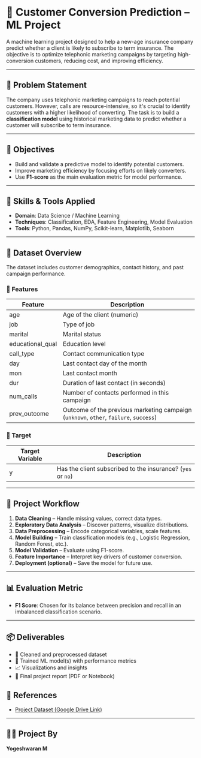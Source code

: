 # 🧠 Customer Conversion Prediction – ML Project

A machine learning project designed to help a new-age insurance company predict whether a client is likely to subscribe to term insurance. The objective is to optimize telephonic marketing campaigns by targeting high-conversion customers, reducing cost, and improving efficiency.

---

## 📌 Problem Statement

The company uses telephonic marketing campaigns to reach potential customers. However, calls are resource-intensive, so it's crucial to identify customers with a higher likelihood of converting. The task is to build a **classification model** using historical marketing data to predict whether a customer will subscribe to term insurance.

---

## 🎯 Objectives

- Build and validate a predictive model to identify potential customers.
- Improve marketing efficiency by focusing efforts on likely converters.
- Use **F1-score** as the main evaluation metric for model performance.

---

## 🧰 Skills & Tools Applied

- **Domain**: Data Science / Machine Learning  
- **Techniques**: Classification, EDA, Feature Engineering, Model Evaluation  
- **Tools**: Python, Pandas, NumPy, Scikit-learn, Matplotlib, Seaborn

---

## 📁 Dataset Overview

The dataset includes customer demographics, contact history, and past campaign performance.

### 🔹 Features

| Feature         | Description |
|----------------|-------------|
| age            | Age of the client (numeric) |
| job            | Type of job |
| marital        | Marital status |
| educational_qual | Education level |
| call_type      | Contact communication type |
| day            | Last contact day of the month |
| mon            | Last contact month |
| dur            | Duration of last contact (in seconds) |
| num_calls      | Number of contacts performed in this campaign |
| prev_outcome   | Outcome of the previous marketing campaign (`unknown`, `other`, `failure`, `success`) |

### 🎯 Target

| Target Variable | Description |
|----------------|-------------|
| y              | Has the client subscribed to the insurance? (`yes` or `no`) |

---

## 🧪 Project Workflow

1. **Data Cleaning** – Handle missing values, correct data types.
2. **Exploratory Data Analysis** – Discover patterns, visualize distributions.
3. **Data Preprocessing** – Encode categorical variables, scale features.
4. **Model Building** – Train classification models (e.g., Logistic Regression, Random Forest, etc.).
5. **Model Validation** – Evaluate using F1-score.
6. **Feature Importance** – Interpret key drivers of customer conversion.
7. **Deployment (optional)** – Save the model for future use.

---

## 📊 Evaluation Metric

- **F1 Score**: Chosen for its balance between precision and recall in an imbalanced classification scenario.

---

## 📦 Deliverables

- 🧾 Cleaned and preprocessed dataset  
- 🧠 Trained ML model(s) with performance metrics  
- 📈 Visualizations and insights  
- 📄 Final project report (PDF or Notebook)


## 📎 References

- [Project Dataset (Google Drive Link)](https://drive.google.com/file/d/1BJ_Q8Q-kDRisAQyLltBQggeb0QmdWGZy/view?usp=sharing)

---

## 👨‍💻 Project By

**Yogeshwaran M**


